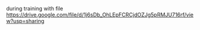 during training with file https://drive.google.com/file/d/1j6sDb_OhLEpFCRCjdOZJg5pRMJU716rf/view?usp=sharing
